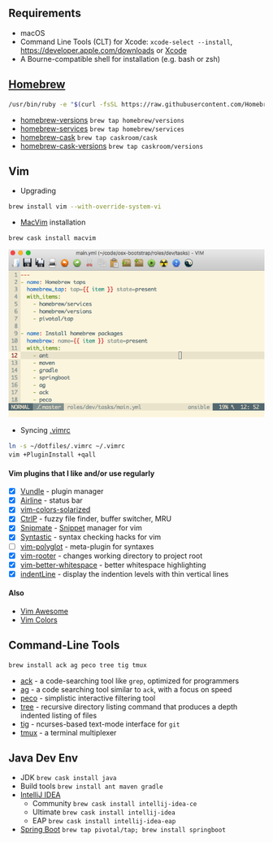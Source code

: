 ## Requirements
* macOS
* Command Line Tools (CLT) for Xcode: `xcode-select --install`, https://developer.apple.com/downloads or [Xcode](https://itunes.apple.com/us/app/xcode/id497799835)
* A Bourne-compatible shell for installation (e.g. bash or zsh)

## [Homebrew](http://brew.sh)
```bash
/usr/bin/ruby -e "$(curl -fsSL https://raw.githubusercontent.com/Homebrew/install/master/install)"
```
* [homebrew-versions](https://github.com/Homebrew/homebrew-versions#homebrew-versions) `brew tap homebrew/versions`
* [homebrew-services](https://github.com/Homebrew/homebrew-services#homebrew-services) `brew tap homebrew/services`
* [homebrew-cask](https://github.com/caskroom/homebrew-cask#homebrew-cask) `brew tap caskroom/cask`
* [homebrew-cask-versions](https://github.com/caskroom/homebrew-versions#homebrew-cask-versions) `brew tap caskroom/versions`

## Vim
* Upgrading
```bash
brew install vim --with-override-system-vi
```
* [MacVim](http://macvim-dev.github.io/macvim) installation
```bash
brew cask install macvim
```
![macvim](https://github.com/drafael/dotfiles/raw/master/share/macvim.png)
* Syncing [.vimrc](https://github.com/drafael/dotfiles/blob/master/.vimrc)
```bash
ln -s ~/dotfiles/.vimrc ~/.vimrc
vim +PluginInstall +qall
```
#### Vim plugins that I like and/or use regularly
- [x] [Vundle](https://github.com/VundleVim/Vundle.vim#about) - plugin manager
- [x] [Airline](https://github.com/vim-airline/vim-airline#vim-airline-) - status bar
- [x] [vim-colors-solarized](https://github.com/altercation/vim-colors-solarized#screenshots)
- [x] [CtrlP](https://github.com/ctrlpvim/ctrlp.vim#ctrlpvim) - fuzzy file finder, buffer switcher, MRU
- [x] [Snipmate](https://github.com/garbas/vim-snipmate#snipmate) - [Snippet](https://github.com/honza/vim-snippets#snipmate--ultisnip-snippets) manager for vim
- [x] [Syntastic](https://github.com/vim-syntastic/syntastic) - syntax checking hacks for vim
- [ ] [vim-polyglot](https://github.com/sheerun/vim-polyglot#vim-polyglot--) - meta-plugin for syntaxes
- [x] [vim-rooter](https://github.com/airblade/vim-rooter#rooter) - changes working directory to project root
- [x] [vim-better-whitespace](https://github.com/ntpeters/vim-better-whitespace#vim-better-whitespace-plugin) - better whitespace highlighting
- [x] [indentLine](https://github.com/Yggdroot/indentLine#indentline) - display the indention levels with thin vertical lines

#### Also
- [Vim Awesome](http://vimawesome.com/)
- [Vim Colors](http://vimcolors.com/)

## Command-Line Tools
```bash
brew install ack ag peco tree tig tmux
```
* [ack](http://beyondgrep.com) - a code-searching tool like `grep`, optimized for programmers
* [ag](https://github.com/ggreer/the_silver_searcher) - a code searching tool similar to `ack`, with a focus on speed
* [peco](https://github.com/peco/peco) - simplistic interactive filtering tool
* [tree](http://mama.indstate.edu/users/ice/tree/) - recursive directory listing command that produces a depth indented listing of files
* [tig](http://jonas.nitro.dk/tig/) - ncurses-based text-mode interface for `git`
* [tmux](http://tmux.github.io) - a terminal multiplexer

## Java Dev Env
* JDK `brew cask install java`
* Build tools `brew install ant maven gradle`
* [IntelliJ IDEA](https://www.jetbrains.com/idea/)
  - Community `brew cask install intellij-idea-ce`
  - Ultimate `brew cask install intellij-idea`
  - EAP `brew cask install intellij-idea-eap`
* [Spring Boot](http://docs.spring.io/spring-boot/docs/current/reference/htmlsingle/) `brew tap pivotal/tap; brew install springboot`

